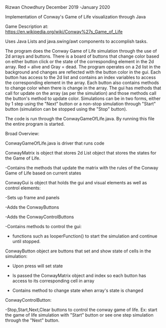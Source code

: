Rizwan Chowdhury 
December 2019 -January 2020




Implementation of Conway's Game of Life visualization through Java


Game Description at: https://en.wikipedia.org/wiki/Conway%27s_Game_of_Life


Uses Java Lists and java.swing/awt components to accomplish tasks.


The program does the Conway Game of Life simulation through the use of 2d arrays and buttons. There is a board of buttons that change color based on 
either button click or the state of the corresponding element in the 2d array. Red = alive and Gray = dead. The program operates on a 2d list in the 
background and changes are reflected with the button color in the gui. Each button has access to the 2d list and contains an index variables to access the corresponding element
in the array. Each button also contains methods to change color when there is change in the array. The gui has methods that call for update on the
array (as per the simulation) and those methods call the button's method to update color. Simulations can be in two forms, either by 1 step using the 
"Next" button or a non-stop simulation through "Start" button (simulation can be stopped using the "Stop" button).


The code is run through the ConwayGameOfLife.java. By running this file the entire program is started.




Broad Overview:




ConwayGameOfLife.java is driver that runs code




ConwayMatrix is object that stores 2d List object that stores the states for the Game of Life. 
  
  -Contains the methods that update the matrix with the rules of the Conway Game of Life based on current states
  



ConwayGui is object that holds the gui and visual elements as well as control elements:
  
  -Sets up frame and panels
  
  
  -Adds the ConwayButtons
  
  
  -Adds the ConwayControlButtons
  
  
  -Contains methods to control the gui:
  
  
  - functions such as looperFunction() to start the simulation and continue until stopped.
    
 


ConwayButton object are buttons that set and show state of cells in the simulation:

  - Upon press will set state
  
  
  - Is passed the ConwayMatrix object and index so each button has access to its corresponding cell in array
  
  
  - Contains method to change state when array's state is changed
  
  


ConwayControlButton:
 
 
 -Stop,Start,Next,Clear buttons to control the conway game of life. Ex: start the game of life simulation with "Start" button or see one step simulation through the "Next" button.
